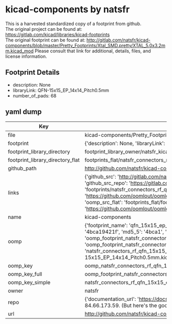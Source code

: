 # kicad-components by natsfr  
This is a harvested standardized copy of a footprint from github.  
The original project can be found at:  
https://gitlab.com/kicad/libraries/kicad-footprints  
The original footprint can be found at:
http://gitlab.com/natsfr/kicad-components/blob/master/Pretty_Footprints/Xtal_SMD.pretty/XTAL_5.0x3.2mm.kicad_mod
Please consult that link for additional, details, files, and license information.  
## Footprint Details
* description: None  
* libraryLink: QFN-15x15_EP_14x14_Pitch0.5mm  
* number_of_pads: 68  
## yaml dump  
| Key | Value |  
| --- | --- |  
| file | kicad-components/Pretty_Footprints/Connectors_RF.pretty/QFN-15x15_EP_14x14_Pitch0.5mm.kicad_mod |  
| footprint | {'description': None, 'libraryLink': 'QFN-15x15_EP_14x14_Pitch0.5mm', 'number_of_pads': 68} |  
| footprint_library_directory | footprint_library_owner/natsfr_kicad-components |  
| footprint_library_directory_flat | footprints_flat/natsfr_connectors_rf_qfn_15x15_ep_14x14_pitch0_5mm/working |  
| github_path | http://github.com/natsfr/kicad-components/blob/master/Pretty_Footprints/Connectors_RF.pretty/QFN-15x15_EP_14x14_Pitch0.5mm.kicad_mod |  
| links | {'github_src': 'http://gitlab.com/natsfr/kicad-components/blob/master/Pretty_Footprints/Xtal_SMD.pretty/XTAL_5.0x3.2mm.kicad_mod', 'github_src_repo': 'https://gitlab.com/kicad/libraries/kicad-footprints', 'oomp_bot': 'footprints/natsfr_connectors_rf_qfn_15x15_ep_14x14_pitch0_5mm/working', 'oomp_bot_github': 'https://github.com/oomlout/oomlout_oomp_footprint_bot/tree/main/footprints/natsfr_connectors_rf_qfn_15x15_ep_14x14_pitch0_5mm/working', 'oomp_src_flat': 'footprints_flat/footprints_flat/natsfr_connectors_rf_qfn_15x15_ep_14x14_pitch0_5mm/working', 'oomp_src_flat_github': 'https://github.com/oomlout/oomlout_oomp_footprint_src/tree/main/footprints_flat/natsfr_connectors_rf_qfn_15x15_ep_14x14_pitch0_5mm/working'} |  
| name | kicad-components |  
| oomp | {'footprint_name': 'qfn_15x15_ep_14x14_pitch0_5mm', 'library_name': 'connectors_rf', 'md5': '4bca19421f552acf757c2452b65dedff', 'md5_10': '4bca19421f', 'md5_5': '4bca1', 'md5_6': '4bca19', 'oomp_key': 'oomp_natsfr_connectors_rf_qfn_15x15_ep_14x14_pitch0_5mm', 'oomp_key_extra': 'oomp_footprint_natsfr_connectors_rf_qfn_15x15_ep_14x14_pitch0_5mm', 'oomp_key_full': 'oomp_footprint_natsfr_connectors_rf_qfn_15x15_ep_14x14_pitch0_5mm_4bca19', 'oomp_key_simple': 'natsfr_connectors_rf_qfn_15x15_ep_14x14_pitch0_5mm', 'original_filename': 'kicad-components/Pretty_Footprints/Connectors_RF.pretty/QFN-15x15_EP_14x14_Pitch0.5mm.kicad_mod', 'owner_name': 'natsfr'} |  
| oomp_key | oomp_natsfr_connectors_rf_qfn_15x15_ep_14x14_pitch0_5mm |  
| oomp_key_full | oomp_footprint_natsfr_connectors_rf_qfn_15x15_ep_14x14_pitch0_5mm |  
| oomp_key_simple | natsfr_connectors_rf_qfn_15x15_ep_14x14_pitch0_5mm |  
| owner | natsfr |  
| repo | {'documentation_url': 'https://docs.github.com/rest/overview/resources-in-the-rest-api#rate-limiting', 'message': "API rate limit exceeded for 84.66.173.59. (But here's the good news: Authenticated requests get a higher rate limit. Check out the documentation for more details.)"} |  
| url | http://github.com/natsfr/kicad-components |  

